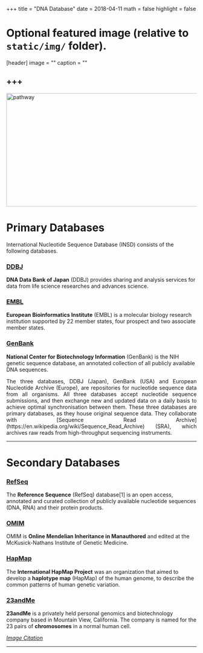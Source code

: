 +++
 title = "DNA Database"
date = 2018-04-11
math = false
highlight = false

# Optional featured image (relative to `static/img/` folder).
[header]
image = ""
caption = ""


+++
---

<img src="/img/database/dna.jpg" width= "700" height="300" alt="pathway" align="center">

# Primary Databases

International Nucleotide Sequence Database (INSD) consists of the following databases.

### [DDBJ](https://www.ddbj.nig.ac.jp/index-e.html) 

**DNA Data Bank of Japan** (DDBJ) provides sharing and analysis services for data from life science researches and advances science.

### [EMBL](https://www.embl.org/) 

**European Bioinformatics Institute** (EMBL) is a molecular biology research institution supported by 22 member states, four prospect and two associate member states.

### [GenBank](https://www.ncbi.nlm.nih.gov/genbank/) 

**National Center for Biotechnology Information** (GenBank) is the NIH genetic sequence database, an annotated collection of all publicly available DNA sequences.

<p align="justify">The three databases, DDBJ (Japan), GenBank (USA) and European Nucleotide Archive (Europe), are repositories for nucleotide sequence data from all organisms. All three databases accept nucleotide sequence submissions, and then exchange new and updated data on a daily basis to achieve optimal synchronisation between them. These three databases are primary databases, as they house original sequence data. They collaborate with [Sequence Read Archive](https://en.wikipedia.org/wiki/Sequence_Read_Archive) (SRA), which archives raw reads from high-throughput sequencing instruments.

---

# Secondary Databases

### [RefSeq](https://www.ncbi.nlm.nih.gov/refseq/)

The **Reference Sequence** (RefSeq) database[1] is an open access, annotated and curated collection of publicly available nucleotide sequences (DNA, RNA) and their protein products.

### [OMIM](https://www.ncbi.nlm.nih.gov/omim)

OMIM is **Online Mendelian Inheritance in Manauthored** and edited at the McKusick-Nathans Institute of Genetic Medicine.

### [HapMap](https://www.genome.gov/10001688/)

The **International HapMap Project** was an organization that aimed to develop a **haplotype map** (HapMap) of the human genome, to describe the common patterns of human genetic variation.

### [23andMe](https://www.23andme.com/en-int/)

**23andMe** is a privately held personal genomics and biotechnology company based in Mountain View, California. The company is named for the 23 pairs of **chromosomes** in a normal human cell.

[*Image Citation*](https://www.genomicseducation.hee.nhs.uk/genetics101/what-is-dna/)

---




             
